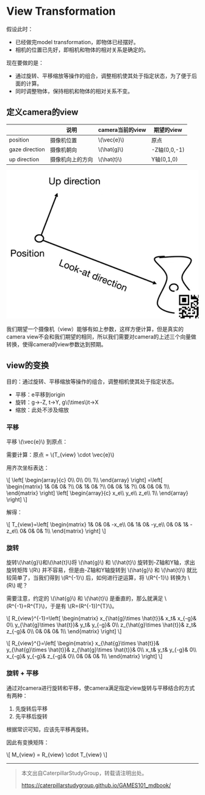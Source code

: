 # View Transformation

假设此时：  
- 已经做完model transformation，即物体已经摆好。
- 相机的位置已先好，即相机和物体的相对关系是确定的。
  
现在要做的是：
- 通过旋转、平移缩放等操作的组合，调整相机使其处于指定状态，为了便于后面的计算。
- 同时调整物体，保持相机和物体的相对关系不变。  


## 定义camera的view

||说明|camera当前的view|期望的view|
| --- | ---- | ---- | ---- |
|position|摄像机位置|\\(\vec{e}\\)|原点|
|gaze direction|摄像机朝向|\\(\hat{g}\\)|-Z轴(0,0,-1)|
|up direction|摄像机向上的方向|\\(\hat{t}\\)|Y轴(0,1,0)|

![](../assets/tge.PNG) 

我们期望一个摄像机（view）能够有如上参数，这样方便计算，但是真实的camera view不会和我们期望的相同，所以我们需要对camera的上述三个向量做转换，使得camera的view参数达到预期。

## view的变换

目的：通过旋转、平移缩放等操作的组合，调整相机使其处于指定状态。  
- 平移：e平移到origin
- 旋转：g->-Z, t->Y, g\\(\times\\)t->X
- 缩放：此处不涉及缩放

### 平移

平移 \\(\vec{e}\\) 到原点：

需要计算：原点 = \\(T_{view} \cdot \vec{e}\\)

用齐次坐标表达：

\\[
   \left[ \begin{array}{c}
	0\\\\
	0\\\\
	0\\\\
	1\\\\
\end{array} \right] =\left[ \begin{matrix}
	1&		0&		0&		?\\\\
	0&		1&		0&		?\\\\
	0&		0&		1&		?\\\\
	0&		0&		0&		1\\\\
\end{matrix} \right] \left[ \begin{array}{c}
	x_e\\\\
	y_e\\\\
	z_e\\\\
	1\\\\
\end{array} \right] 
\\]

解得：

\\[
T_{view}=\left[ \begin{matrix}
   1&        0&        0&        -x_e\\\\
   0&        1&        0&        -y_e\\\\
   0&        0&        1&        -z_e\\\\
   0&        0&        0&        1\\\\
\end{matrix} \right] 
\\]


### 旋转

旋转\\(\hat{g}\\)和\\(\hat{t}\\)将 \\(\hat{g}\\) 和 \\(\hat{t}\\) 旋转到-Z轴和Y轴，求出旋转矩阵 \\(R\\) 并不容易，但是由-Z轴和Y轴旋转到 \\(\hat{g}\\) 和 \\(\hat{t}\\) 就比较简单了，当我们得到 \\(R^{-1}\\) 后，如何进行逆运算，将 \\(R^{-1}\\) 转换为 \\(R\\) 呢？ 

需要注意，约定的 \\(\hat{g}\\) 和 \\(\hat{t}\\) 是垂直的，那么就满足 \\(R^{-1}=R^{T}\\)，于是有 \\(R=(R^{-1})^{T}\\)。
   
   \\[
   R_{view}^{-1}=\left[ \begin{matrix}
    x_{\hat{g}\times \hat{t}}&        x_t&        x_{-g}&        0\\\\
    y_{\hat{g}\times \hat{t}}&        y_t&        y_{-g}&        0\\\\
    z_{\hat{g}\times \hat{t}}&        z_t&        z_{-g}&        0\\\\
    0&        0&        0&        1\\\\
   \end{matrix} \right] 
   \\]
   
   \\[
   R_{view}^{}=\left[ \begin{matrix}
    x_{\hat{g}\times \hat{t}}&        y_{\hat{g}\times \hat{t}}&        z_{\hat{g}\times \hat{t}}&        0\\\\
    x_t&        y_t&        y_{-g}&        0\\\\
    x_{-g}&        y_{-g}&        z_{-g}&        0\\\\
    0&        0&        0&        1\\\\
   \end{matrix} \right] 
   \\]

### 旋转 + 平移

通过对camera进行旋转和平移，使camera满足指定view旋转与平移结合的方式有两种：

1. 先旋转后平移
2. 先平移后旋转
   
根据常识可知，应该先平移再旋转。

因此有变换矩阵：

\\[
M_{view} = R_{view} \cdot T_{view}
\\]


-----------------------------
> 本文出自CaterpillarStudyGroup，转载请注明出处。
>
> https://caterpillarstudygroup.github.io/GAMES101_mdbook/